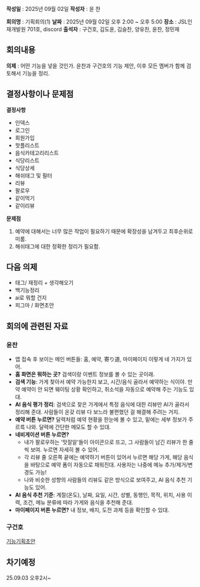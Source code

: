 **작성일** : 2025년 09월 02일
**작성자** : 윤 찬

**회의명** : 기획회의(1)
**날짜** : 2025년 09월 02일 오후 2:00 ~ 오후 5:00
**장소** : JSL인재개발원 701호, discord
**출석자** : 구건호, 김도윤, 김슬찬, 양유찬, 윤찬, 정민재


## 회의내용
**의제** : 어떤 기능을 넣을 것인가.
윤찬과 구건호의 기능 제안, 이후 모든 멤버가 함께 검토해서 기능을 정리.

## 결정사항이나 문제점
**결정사항**
- 인덱스
- 로그인
- 회원가입
- 핫플리스트
- 음식카테고리리스트
- 식당리스트
- 식당상세
- 해쉬태그 및 필터
- 리뷰
- 팔로우
- 같이먹기
- 같이리뷰

**문제점**
1. 예약에 대해서는 너무 많은 작업이 필요하기 때문에 확장성을 남겨두고 최후순위로 미룸.
2. 해쉬태그에 대한 정확한 정리가 필요함.

## 다음 의제
- 태그/ 재정리 + 생각해오기 
- 백기능정리 
- ai로 뭐할 건지 
- 피그마 / 화면초안


## 회의에 관련된 자료

### 윤찬
- 앱 접속 후 보이는 메인 버튼들: 홈, 예약, 寄り道, 마이페이지 이렇게 네 가지가 있어.
- **홈 화면은 뭐하는 곳?** 검색이랑 이벤트 정보를 볼 수 있는 곳이래.
- **검색 기능**: 가게 찾아서 예약 가능한지 보고, 시간/음식 골라서 예약하는 식이야. 만약 예약이 안 되면 웨이팅 상황 확인하고, 취소석을 자동으로 예약해 주는 기능도 있대.
- **AI 음식 평가 정리**: 검색으로 찾은 가게에서 특정 음식에 대한 리뷰만 AI가 골라서 정리해 준대. 사람들이 온갖 리뷰 다 보느라 불편했던 걸 해결해 주려는 거지.
- **예약 버튼 누르면?** 달력처럼 예약 현황을 한눈에 볼 수 있고, 밑에는 세부 정보가 주르륵 나와. 달력에 간단한 메모도 할 수 있대.
- **네비게이션 버튼 누르면?**
    - 내가 팔로우하는 '맛잘알'들이 아이콘으로 뜨고, 그 사람들이 남긴 리뷰가 한 줄씩 보여. 누르면 자세히 볼 수 있어.
    - 각 리뷰 줄 오른쪽 끝에는 예약하기 버튼이 있어서 누르면 해당 가게, 해당 음식을 바탕으로 예약 폼이 자동으로 채워진대. 사용자는 나중에 메뉴 추가/제거/변경도 가능!
    - 나와 비슷한 성향의 사람들의 리뷰도 같은 방식으로 보여주고, AI 음식 추천 기능도 있어.
- **AI 음식 추천 기준**: 계절(온도), 날짜, 요일, 시간, 성별, 동행인, 목적, 위치, 사용 이력, 조건, 메뉴 분류에 따라 가게와 음식을 추천해 준대.
- **마이페이지 버튼 누르면?** 내 정보, 배지, 도전 과제 등을 확인할 수 있대.

### 구건호
[기능기획초안](https://docs.google.com/document/d/17VWAoxvq3YLxAQVGKp30zq3k43sL6yVJzv4l4Kaiqcc/edit?usp=sharing)

## 차기예정
25.09.03 오후2시~
